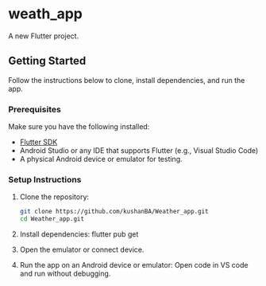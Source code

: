# weath_app

A new Flutter project.

## Getting Started

Follow the instructions below to clone, install dependencies, and run the app.

### Prerequisites

Make sure you have the following installed:

- [Flutter SDK](https://flutter.dev/docs/get-started/install)
- Android Studio or any IDE that supports Flutter (e.g., Visual Studio Code)
- A physical Android device or emulator for testing.

### Setup Instructions

1. Clone the repository:

   ```bash
   git clone https://github.com/kushanBA/Weather_app.git
   cd Weather_app.git

   ```

2. Install dependencies:
   flutter pub get
3. Open the emulator or connect device.

4. Run the app on an Android device or emulator:
   Open code in VS code and run without debugging.
